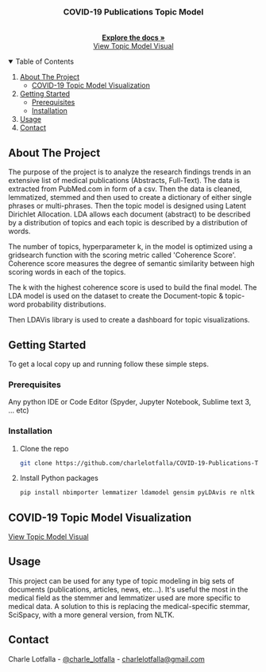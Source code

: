 
<h3 align="center">COVID-19 Publications Topic Model</h3>

  <p align="center">
    <br />
    <a href="https://github.com/charlelotfalla/COVID-19-Publications-Topic-Model"><strong>Explore the docs »</strong></a>
    <br />
    <a href="http://htmlpreview.github.io/?http://github.com/charlelotfalla/COVID-19-Publications-Topic-Model/blob/master/Models_Orixe4UJnH/dashboard_LDA_Tfidf.html">View Topic Model Visual</a>
  </p>
</p>



<!-- TABLE OF CONTENTS -->
<details open="open">
  <summary>Table of Contents</summary>
  <ol>
    <li>
      <a href="#about-the-project">About The Project</a>
    <ul>
        <li><a href="#visualization">COVID-19 Topic Model Visualization</a></li>
       </ul>
    </li>
    <li>
      <a href="#getting-started">Getting Started</a>
      <ul>
        <li><a href="#prerequisites">Prerequisites</a></li>
        <li><a href="#installation">Installation</a></li>
      </ul>
    </li>
    <li>
      <a href="#Usage">Usage</a>
      <ul>
      </ul>
    </li>
    <li><a href="#contact">Contact</a></li>
  </ol>
</details>



<!-- ABOUT THE PROJECT -->
## About The Project

The purpose of the project is to analyze the research findings trends in an extensive list of medical publications (Abstracts, Full-Text). The data is extracted from PubMed.com in form of a csv. Then the data is cleaned, lemmatized, stemmed and then used to create a dictionary of either single phrases or multi-phrases. Then the topic model is designed using Latent Dirichlet Allocation. LDA allows each document (abstract) to be described by a distribution of topics and each topic is described by a distribution of words. 

The number of topics, hyperparameter k, in the model is optimized using a gridsearch function with the scoring metric called 'Coherence Score'. Coherence score measures the degree of semantic similarity between high scoring words in each of the topics.

The k with the highest coherence score is used to build the final model. The LDA model is used on the dataset to create the Document-topic & topic-word probability distributions. 

Then LDAVis library is used to create a dashboard for topic visualizations.


<!-- GETTING STARTED -->
## Getting Started

To get a local copy up and running follow these simple steps.

### Prerequisites

Any python IDE or Code Editor (Spyder, Jupyter Notebook, Sublime text 3, ... etc)

### Installation

1. Clone the repo
   ```sh
   git clone https://github.com/charlelotfalla/COVID-19-Publications-Topic-Model.git
   ```
2. Install Python packages
   ```sh
   pip install nbimporter lemmatizer ldamodel gensim pyLDAvis re nltk spacy pickle os scispacy random string
   ```
   
<!-- COVID-19 Topic Model Visualization -->
## COVID-19 Topic Model Visualization

<a href="http://htmlpreview.github.io/?http://github.com/charlelotfalla/COVID-19-Publications-Topic-Model/blob/master/Models_Orixe4UJnH/dashboard_LDA_Tfidf.html">View Topic Model Visual</a>

<!-- USAGE -->
## Usage

This project can be used for any type of topic modeling in big sets of documents (publications, articles, news, etc...). It's useful the most in the medical field as the stemmer and lemmatizer used are more specific to medical data. A solution to this is replacing the medical-specific stemmar, SciSpacy, with a more general version, from NLTK. 


<!-- CONTACT -->
## Contact

Charle Lotfalla - [@charle_lotfalla](https://twitter.com/charle_lotfalla) - charlelotfalla@gmail.com





  


  
